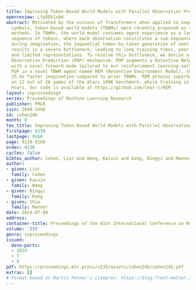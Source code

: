 ```yaml
---
title: Improving Token-Based World Models with Parallel Observation Prediction
openreview: Lfp5Dk1xb6
abstract: Motivated by the success of Transformers when applied to sequences of discrete
  symbols, token-based world models (TBWMs) were recently proposed as sample-efficient
  methods. In TBWMs, the world model consumes agent experience as a language-like
  sequence of tokens, where each observation constitutes a sub-sequence. However,
  during imagination, the sequential token-by-token generation of next observations
  results in a severe bottleneck, leading to long training times, poor GPU utilization,
  and limited representations. To resolve this bottleneck, we devise a novel Parallel
  Observation Prediction (POP) mechanism. POP augments a Retentive Network (RetNet)
  with a novel forward mode tailored to our reinforcement learning setting. We incorporate
  POP in a novel TBWM agent named REM (Retentive Environment Model), showcasing a
  15.4x faster imagination compared to prior TBWMs. REM attains superhuman performance
  on 12 out of 26 games of the Atari 100K benchmark, while training in less than 12
  hours. Our code is available at https://github.com/leor-c/REM
layout: inproceedings
series: Proceedings of Machine Learning Research
publisher: PMLR
issn: 2640-3498
id: cohen24b
month: 0
tex_title: Improving Token-Based World Models with Parallel Observation Prediction
firstpage: 9138
lastpage: 9160
page: 9138-9160
order: 9138
cycles: false
bibtex_author: Cohen, Lior and Wang, Kaixin and Kang, Bingyi and Mannor, Shie
author:
- given: Lior
  family: Cohen
- given: Kaixin
  family: Wang
- given: Bingyi
  family: Kang
- given: Shie
  family: Mannor
date: 2024-07-08
address:
container-title: Proceedings of the 41st International Conference on Machine Learning
volume: '235'
genre: inproceedings
issued:
  date-parts:
  - 2024
  - 7
  - 8
pdf: https://proceedings.mlr.press/v235/assets/cohen24b/cohen24b.pdf
extras: []
# Format based on Martin Fenner's citeproc: https://blog.front-matter.io/posts/citeproc-yaml-for-bibliographies/
---
```

